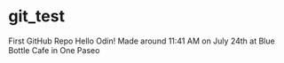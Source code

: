# git_test
First GitHub Repo
Hello Odin!
Made around 11:41 AM on July 24th at Blue Bottle Cafe in One Paseo